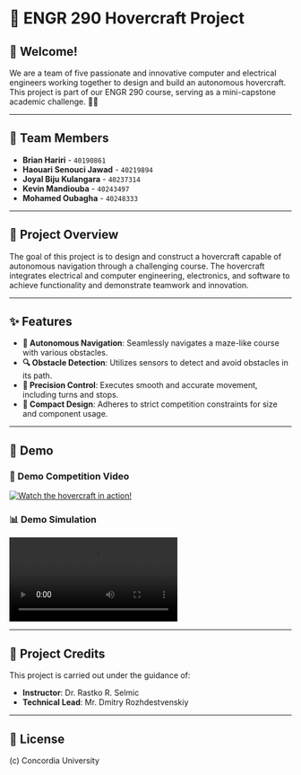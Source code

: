 # 🚀 ENGR 290 Hovercraft Project

## 🌟 Welcome!

We are a team of five passionate and innovative computer and electrical engineers working together to design and build an autonomous hovercraft. This project is part of our ENGR 290 course, serving as a mini-capstone academic challenge. 👋🗿

---

## 👥 Team Members

- **Brian Hariri** - `40190861`  
- **Haouari Senouci Jawad** - `40219894`  
- **Joyal Biju Kulangara** - `40237314`  
- **Kevin Mandiouba** - `40243497`  
- **Mohamed Oubagha** - `40248333`  

---

## 📖 Project Overview

The goal of this project is to design and construct a hovercraft capable of autonomous navigation through a challenging course. The hovercraft integrates electrical and computer engineering, electronics, and software to achieve functionality and demonstrate teamwork and innovation.

---

## ✨ Features

- **🧭 Autonomous Navigation**: Seamlessly navigates a maze-like course with various obstacles.
- **🔍 Obstacle Detection**: Utilizes sensors to detect and avoid obstacles in its path.
- **🎯 Precision Control**: Executes smooth and accurate movement, including turns and stops.
- **📏 Compact Design**: Adheres to strict competition constraints for size and component usage.

---

## 🎥 Demo

### 🏁 Demo Competition Video
[![Watch the hovercraft in action!](https://img.youtube.com/vi/7OipNl-lfNY/hqdefault.jpg)](https://youtube.com/shorts/7OipNl-lfNY?feature=share)

### 📊 Demo Simulation
![Simulation Video](media/simulation.mp4)

---

## 🙌 Project Credits

This project is carried out under the guidance of:

- **Instructor**: Dr. Rastko R. Selmic  
- **Technical Lead**: Mr. Dmitry Rozhdestvenskiy  

---

## 🏫 License

(c) Concordia University
